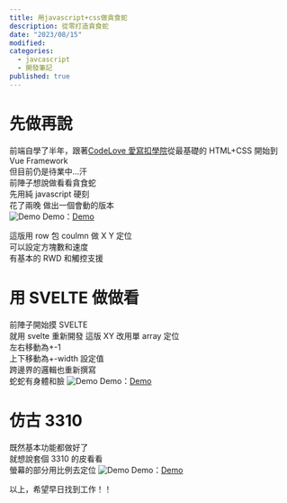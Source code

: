 ```yaml
---
title: 用javascript+css做貪食蛇
description: 從零打造貪食蛇
date: "2023/08/15"
modified:
categories:
  - javcascript
  - 開發筆記
published: true
---
```


# 先做再說

前端自學了半年，跟著[CodeLove 愛寫扣學院](https://codelove.tw/)從最基礎的 HTML+CSS 開始到 Vue Framework  
但目前仍是待業中...汗  
前陣子想說做看看貪食蛇  
先用純 javascript 硬刻  
花了兩晚 做出一個會動的版本  
![Demo](/workshop/snake-old.png)
Demo：[Demo](https://superyngo.github.io/snake_spaghetti_style_code/)

這版用 row 包 coulmn 做 X Y 定位  
可以設定方塊數和速度  
有基本的 RWD 和觸控支援

# 用 SVELTE 做做看

前陣子開始摸 SVELTE  
就用 svelte 重新開發
這版 XY 改用單 array 定位  
左右移動為+-1  
上下移動為+-width 設定值  
跨邊界的邏輯也重新撰寫  
蛇蛇有身體和臉
![Demo](/workshop/snake.png)
Demo：[Demo](https://superyngo.github.io/snake_svelte3/)

# 仿古 3310

既然基本功能都做好了  
就想說套個 3310 的皮看看  
螢幕的部分用比例去定位
![Demo](/workshop/snake3310.png)
Demo：[Demo](https://yafdn.vercel.app/workshop/Notkia3310)

以上，希望早日找到工作！！

